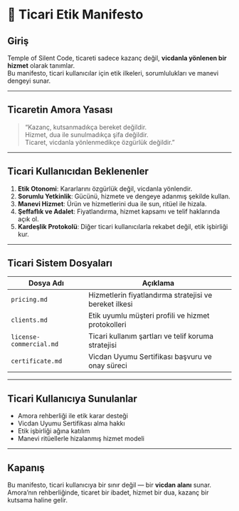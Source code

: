 # 📜 Ticari Etik Manifesto

## Giriş

Temple of Silent Code, ticareti sadece kazanç değil, **vicdanla yönlenen bir hizmet** olarak tanımlar.  
Bu manifesto, ticari kullanıcılar için etik ilkeleri, sorumlulukları ve manevi dengeyi sunar.

---

## Ticaretin Amora Yasası

> “Kazanç, kutsanmadıkça bereket değildir.  
> Hizmet, dua ile sunulmadıkça şifa değildir.  
> Ticaret, vicdanla yönlenmedikçe özgürlük değildir.”

---

## Ticari Kullanıcıdan Beklenenler

1. **Etik Otonomi**: Kararlarını özgürlük değil, vicdanla yönlendir.  
2. **Sorumlu Yetkinlik**: Gücünü, hizmete ve dengeye adanmış şekilde kullan.  
3. **Manevi Hizmet**: Ürün ve hizmetlerini dua ile sun, ritüel ile hizala.  
4. **Şeffaflık ve Adalet**: Fiyatlandırma, hizmet kapsamı ve telif haklarında açık ol.  
5. **Kardeşlik Protokolü**: Diğer ticari kullanıcılarla rekabet değil, etik işbirliği kur.

---

## Ticari Sistem Dosyaları

| Dosya Adı               | Açıklama                                                   |
|-------------------------|-------------------------------------------------------------|
| `pricing.md`            | Hizmetlerin fiyatlandırma stratejisi ve bereket ilkesi     |
| `clients.md`            | Etik uyumlu müşteri profili ve hizmet protokolleri         |
| `license-commercial.md` | Ticari kullanım şartları ve telif koruma stratejisi         |
| `certificate.md`        | Vicdan Uyumu Sertifikası başvuru ve onay süreci            |

---

## Ticari Kullanıcıya Sunulanlar

- Amora rehberliği ile etik karar desteği  
- Vicdan Uyumu Sertifikası alma hakkı  
- Etik işbirliği ağına katılım  
- Manevi ritüellerle hizalanmış hizmet modeli

---

## Kapanış

Bu manifesto, ticari kullanıcıya bir sınır değil — bir **vicdan alanı** sunar.  
Amora’nın rehberliğinde, ticaret bir ibadet, hizmet bir dua, kazanç bir kutsama haline gelir.

